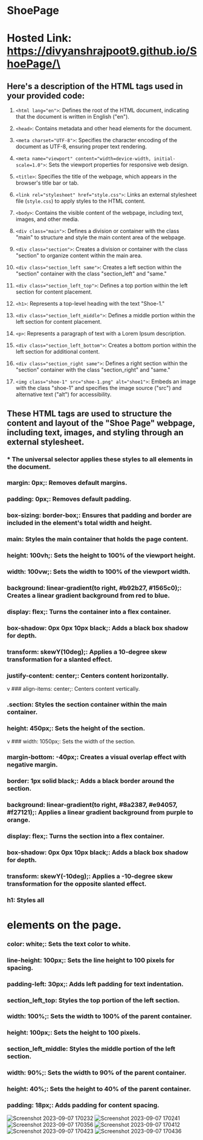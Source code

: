 # ShoePage
# Hosted Link:  https://divyanshrajpoot9.github.io/ShoePage/\

##  Here's a description of the HTML tags used in your provided code:

1. `<html lang="en">`: Defines the root of the HTML document, indicating that the document is written in English ("en").

2. `<head>`: Contains metadata and other head elements for the document.

3. `<meta charset="UTF-8">`: Specifies the character encoding of the document as UTF-8, ensuring proper text rendering.

4. `<meta name="viewport" content="width=device-width, initial-scale=1.0">`: Sets the viewport properties for responsive web design.

5. `<title>`: Specifies the title of the webpage, which appears in the browser's title bar or tab.

6. `<link rel="stylesheet" href="style.css">`: Links an external stylesheet file (`style.css`) to apply styles to the HTML content.

7. `<body>`: Contains the visible content of the webpage, including text, images, and other media.

8. `<div class="main">`: Defines a division or container with the class "main" to structure and style the main content area of the webpage.

9. `<div class="section">`: Creates a division or container with the class "section" to organize content within the main area.

10. `<div class="section_left same">`: Creates a left section within the "section" container with the class "section_left" and "same."

11. `<div class="section_left_top">`: Defines a top portion within the left section for content placement.

12. `<h1>`: Represents a top-level heading with the text "Shoe-1."

13. `<div class="section_left_middle">`: Defines a middle portion within the left section for content placement.

14. `<p>`: Represents a paragraph of text with a Lorem Ipsum description.

15. `<div class="section_left_bottom">`: Creates a bottom portion within the left section for additional content.

16. `<div class="section_right same">`: Defines a right section within the "section" container with the class "section_right" and "same."

17. `<img class="shoe-1" src="shoe-1.png" alt="shoe1">`: Embeds an image with the class "shoe-1" and specifies the image source ("src") and alternative text ("alt") for accessibility.

## These HTML tags are used to structure the content and layout of the "Shoe Page" webpage, including text, images, and styling through an external stylesheet.
 ###   * The universal selector applies these styles to all elements in the document.
  ###   margin: 0px;: Removes default margins.
   ###  padding: 0px;: Removes default padding.
  ###   box-sizing: border-box;: Ensures that padding and border are included in the element's total width and height.
 ###    main: Styles the main container that holds the page content.
 ###    height: 100vh;: Sets the height to 100% of the viewport height.
 ###    width: 100vw;: Sets the width to 100% of the viewport width.
 ###    background: linear-gradient(to right, #b92b27, #1565c0);: Creates a linear gradient background from red to blue.
 ###    display: flex;: Turns the container into a flex container.
  ###   box-shadow: 0px 0px 10px black;: Adds a black box shadow for depth.
  ###   transform: skewY(10deg);: Applies a 10-degree skew transformation for a slanted effect.
   ###  justify-content: center;: Centers content horizontally.
  v ###  align-items: center;: Centers content vertically.
   ###  .section: Styles the section container within the main container.
   ###  height: 450px;: Sets the height of the section.
  v ###  width: 1050px;: Sets the width of the section.
  ###   margin-bottom: -40px;: Creates a visual overlap effect with negative margin.
  ###   border: 1px solid black;: Adds a black border around the section.
  ###   background: linear-gradient(to right, #8a2387, #e94057, #f27121);: Applies a linear gradient background from purple to orange.
  ###   display: flex;: Turns the section into a flex container.
 ###    box-shadow: 0px 0px 10px black;: Adds a black box shadow for depth.
  ###   transform: skewY(-10deg);: Applies a -10-degree skew transformation for the opposite slanted effect.
  ###    h1: Styles all <h1> elements on the page.
   ###  color: white;: Sets the text color to white.
 ###    line-height: 100px;: Sets the line height to 100 pixels for spacing.
   ###  padding-left: 30px;: Adds left padding for text indentation.
   ###  section_left_top: Styles the top portion of the left section.
  ###   width: 100%;: Sets the width to 100% of the parent container.
  ###   height: 100px;: Sets the height to 100 pixels.
  ###   section_left_middle: Styles the middle portion of the left section.
  ###   width: 90%;: Sets the width to 90% of the parent container.
  ###   height: 40%;: Sets the height to 40% of the parent container.
  ###   padding: 18px;: Adds padding for content spacing.

![Screenshot 2023-09-07 170232](https://github.com/divyanshrajpoot9/ShoePage/assets/114856467/da9fcc92-1e39-4550-b196-fa4749e0d46c)
![Screenshot 2023-09-07 170241](https://github.com/divyanshrajpoot9/ShoePage/assets/114856467/75a61eb0-d0c5-4a3e-bf67-1d5ba0ce93b4)
![Screenshot 2023-09-07 170356](https://github.com/divyanshrajpoot9/ShoePage/assets/114856467/b9b11c41-6740-4c9f-814f-a63c509ed8d3)
![Screenshot 2023-09-07 170412](https://github.com/divyanshrajpoot9/ShoePage/assets/114856467/ee4f0165-7fa9-48d2-8bba-375a4c5b31d0)
![Screenshot 2023-09-07 170423](https://github.com/divyanshrajpoot9/ShoePage/assets/114856467/d5e49dfb-ec07-4287-8522-7cedec5fe2ef)
![Screenshot 2023-09-07 170436](https://github.com/divyanshrajpoot9/ShoePage/assets/114856467/0e335260-7082-4342-9a34-2036ec281eb4)
